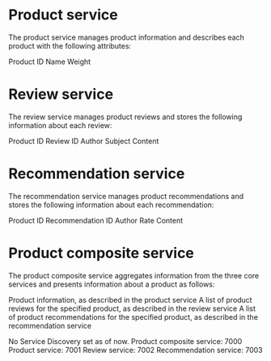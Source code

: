# Product service
The product service manages product information and describes each product with the following attributes:

Product ID
Name
Weight

# Review service
The review service manages product reviews and stores the following information about each review:

Product ID
Review ID
Author
Subject
Content

# Recommendation service
The recommendation service manages product recommendations and stores the following information about each recommendation:

Product ID
Recommendation ID
Author
Rate
Content

# Product composite service
The product composite service aggregates information from the three core services and presents information about a product as follows:

Product information, as described in the product service
A list of product reviews for the specified product, as described in the review service
A list of product recommendations for the specified product, as described in the recommendation service

No Service Discovery set as of now.
    Product composite service: 7000
    Product service: 7001
    Review service: 7002
    Recommendation service: 7003
